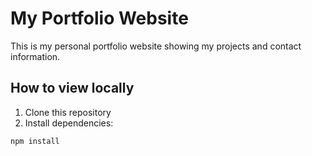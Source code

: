 # My Portfolio Website

This is my personal portfolio website showing my projects and contact information.

## How to view locally

1. Clone this repository
2. Install dependencies:
```bash
npm install 
